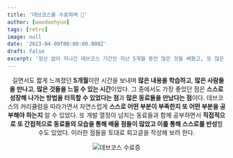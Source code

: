 ```yaml
---
title: '데브코스를 수료하며 🎉'
author: [woodaehyun]
tags: [retro]
image: null
date: '2023-04-09T00:00:00.000Z'
draft: false
excerpt: '정신 없이 지나간 데브코스 기간인 지난 5개월 동안 많은 것을 배웠고, 또 많은 것을 느끼는 시간이었다. 이를 되돌아보는 시간을 가지고 회고글을 작성해 보려 한다. 🥳'
---
```


<div align="center">
  <p>&nbsp;&nbsp;길면서도 짧게 느껴졌던 <strong>5개월</strong>이란 시간을 보내며 <strong>많은 내용을 학습하고</strong>, <strong>많은 사람들을 만나고</strong>, <strong>많은 것들을 느낄 수 있는 시간</strong>이었다. 그 중에서도 가장 좋았던 점은 <strong>스스로 성장해 나가는 방법을 터득할 수 있었다는 점</strong>과 <strong>많은 동료들을 만났다는 점</strong>이다. 데브코스의 커리큘럼을 따라가면서 자연스럽게 <strong>스스로 어떤 부분이 부족한지 또 어떤 부분을 공부해야 하는지</strong> 알 수 있었다. 또 개발 열정이 넘치는 동료들과 함께 공부하면서 <strong>직접적으로 또 간접적으로 동료들의 모습을 통해 배울 점들이 많았고 이를 통해 스스로를 반성</strong>할 수도 있었다. 이러한 점들을 토대로 회고글을 작성해 보려 한다.</p>
  <img src="img/devcourse-certificateOfCompletion.jpeg" alt="데브코스 수료증" srcset="none"/>
</div>
